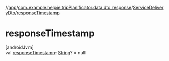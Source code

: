 //[app](../../../index.md)/[com.example.helpie.tripPlanificator.data.dto.response](../index.md)/[ServiceDeliveryDto](index.md)/[responseTimestamp](response-timestamp.md)

# responseTimestamp

[androidJvm]\
val [responseTimestamp](response-timestamp.md): [String](https://kotlinlang.org/api/latest/jvm/stdlib/kotlin/-string/index.html)? = null
